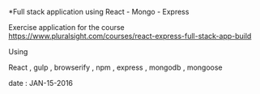 *Full stack application using React -  Mongo - Express

Exercise application for the course https://www.pluralsight.com/courses/react-express-full-stack-app-build
 
Using 

React , gulp , browserify , npm , express , mongodb , mongoose 

date : JAN-15-2016